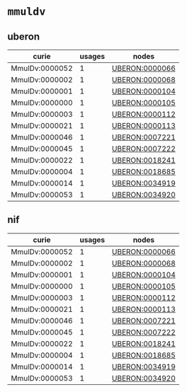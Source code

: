 # `mmuldv`

## uberon

| curie          |   usages | nodes                                                           |
|----------------|----------|-----------------------------------------------------------------|
| MmulDv:0000052 |        1 | [UBERON:0000066](http://purl.obolibrary.org/obo/UBERON_0000066) |
| MmulDv:0000002 |        1 | [UBERON:0000068](http://purl.obolibrary.org/obo/UBERON_0000068) |
| MmulDv:0000001 |        1 | [UBERON:0000104](http://purl.obolibrary.org/obo/UBERON_0000104) |
| MmulDv:0000000 |        1 | [UBERON:0000105](http://purl.obolibrary.org/obo/UBERON_0000105) |
| MmulDv:0000003 |        1 | [UBERON:0000112](http://purl.obolibrary.org/obo/UBERON_0000112) |
| MmulDv:0000021 |        1 | [UBERON:0000113](http://purl.obolibrary.org/obo/UBERON_0000113) |
| MmulDv:0000046 |        1 | [UBERON:0007221](http://purl.obolibrary.org/obo/UBERON_0007221) |
| MmulDv:0000045 |        1 | [UBERON:0007222](http://purl.obolibrary.org/obo/UBERON_0007222) |
| MmulDv:0000022 |        1 | [UBERON:0018241](http://purl.obolibrary.org/obo/UBERON_0018241) |
| MmulDv:0000004 |        1 | [UBERON:0018685](http://purl.obolibrary.org/obo/UBERON_0018685) |
| MmulDv:0000014 |        1 | [UBERON:0034919](http://purl.obolibrary.org/obo/UBERON_0034919) |
| MmulDv:0000053 |        1 | [UBERON:0034920](http://purl.obolibrary.org/obo/UBERON_0034920) |

## nif

| curie          |   usages | nodes                                                           |
|----------------|----------|-----------------------------------------------------------------|
| MmulDv:0000052 |        1 | [UBERON:0000066](http://purl.obolibrary.org/obo/UBERON_0000066) |
| MmulDv:0000002 |        1 | [UBERON:0000068](http://purl.obolibrary.org/obo/UBERON_0000068) |
| MmulDv:0000001 |        1 | [UBERON:0000104](http://purl.obolibrary.org/obo/UBERON_0000104) |
| MmulDv:0000000 |        1 | [UBERON:0000105](http://purl.obolibrary.org/obo/UBERON_0000105) |
| MmulDv:0000003 |        1 | [UBERON:0000112](http://purl.obolibrary.org/obo/UBERON_0000112) |
| MmulDv:0000021 |        1 | [UBERON:0000113](http://purl.obolibrary.org/obo/UBERON_0000113) |
| MmulDv:0000046 |        1 | [UBERON:0007221](http://purl.obolibrary.org/obo/UBERON_0007221) |
| MmulDv:0000045 |        1 | [UBERON:0007222](http://purl.obolibrary.org/obo/UBERON_0007222) |
| MmulDv:0000022 |        1 | [UBERON:0018241](http://purl.obolibrary.org/obo/UBERON_0018241) |
| MmulDv:0000004 |        1 | [UBERON:0018685](http://purl.obolibrary.org/obo/UBERON_0018685) |
| MmulDv:0000014 |        1 | [UBERON:0034919](http://purl.obolibrary.org/obo/UBERON_0034919) |
| MmulDv:0000053 |        1 | [UBERON:0034920](http://purl.obolibrary.org/obo/UBERON_0034920) |

